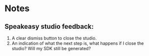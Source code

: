 # Notes

## Speakeasy studio feedback:

1. A clear dismiss button to close the studio.
2. An indication of what the next step is, what happens if I close the studio?
   Will my SDK still be generated?
